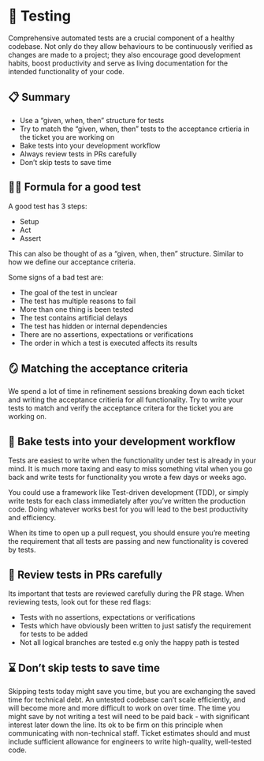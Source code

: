# 🧪 Testing
Comprehensive automated tests are a crucial component of a healthy codebase. Not only do they allow behaviours to be continuously verified as changes are made to a project; they also encourage good development habits, boost productivity and serve as living documentation for the intended functionality of your code.

## 📋 Summary
* Use a “given, when, then” structure for tests
* Try to match the “given, when, then” tests to the acceptance crtieria in the ticket you are working on
* Bake tests into your development workflow
* Always review tests in PRs carefully
* Don’t skip tests to save time

## 🧑‍🔬 Formula for a good test
A good test has 3 steps:
* Setup
* Act
* Assert

This can also be thought of as a “given, when, then” structure. Similar to how we define our acceptance criteria. 

Some signs of a bad test are:
* The goal of the test in unclear
* The test has multiple reasons to fail
* More than one thing is been tested
* The test contains artificial delays
* The test has hidden or internal dependencies
* There are no assertions, expectations or verifications
* The order in which a test is executed affects its results

## 🪞 Matching the acceptance criteria
We spend a lot of time in refinement sessions breaking down each ticket and writing the acceptance critieria for all functionality. Try to write your tests to match and verify the acceptance critera for the ticket you are working on. 

## 🍞 Bake tests into your development workflow
Tests are easiest to write when the functionality under test is already in your mind. It is much more taxing and easy to miss something vital when you go back and write tests for functionality you wrote a few days or weeks ago.

You could use a framework like Test-driven development (TDD), or simply write tests for each class immediately after you’ve written the production code. Doing whatever works best for you will lead to the best productivity and efficiency.

When its time to open up a pull request, you should ensure you’re meeting the requirement that all tests are passing and new functionality is covered by tests.

## 🔬 Review tests in PRs carefully
Its important that tests are reviewed carefully during the PR stage. When reviewing tests, look out for these red flags:
* Tests with no assertions, expectations or verifications
* Tests which have obviously been written to just satisfy the requirement for tests to be added
* Not all logical branches are tested e.g only the happy path is tested

## ⌛️ Don’t skip tests to save time
Skipping tests today might save you time, but you are exchanging the saved time for technical debt. An untested codebase can’t scale efficiently, and will become more and more difficult to work on over time. The time you might save by not writing a test will need to be paid back - with significant interest later down the line.
Its ok to be firm on this principle when communicating with non-technical staff. Ticket estimates should and must include sufficient allowance for engineers to write high-quality, well-tested code.
